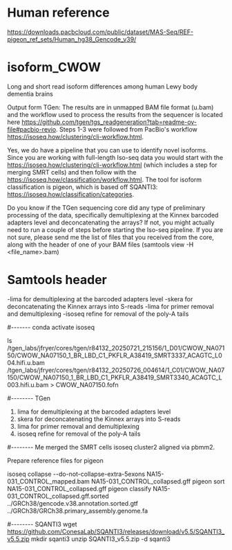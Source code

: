 # Human reference 
https://downloads.pacbcloud.com/public/dataset/MAS-Seq/REF-pigeon_ref_sets/Human_hg38_Gencode_v39/

# isoform_CWOW
Long and short read isoform differences among human Lewy body dementia brains

Output form TGen:
The results are in unmapped BAM file format (u.bam) and the workflow used to process the results from the sequencer is located here https://github.com/tgen/tgs_readgeneration?tab=readme-ov-file#pacbio-revio. Steps 1-3 were followed from PacBio's workflow https://isoseq.how/clustering/cli-workflow.html.


Yes, we do have a pipeline that you can use to identify novel isoforms. Since you are working with full-length Iso-seq data you would start with the https://isoseq.how/clustering/cli-workflow.html (which includes a step for merging SMRT cells) and then follow with the https://isoseq.how/classification/workflow.html. The tool for isoform classification is pigeon, which is based off SQANTI3: https://isoseq.how/classification/categories.

Do you know if the TGen sequencing core did any type of preliminary processing of the data, specifically demultiplexing at the Kinnex barcoded adapters level and deconcatenating the arrays? If not, you might actually need to run a couple of steps before starting the Iso-seq pipeline. If you are not sure, please send me the list of files that you received from the core, along with the header of one of your BAM files (samtools view -H <file_name>.bam)

# Samtools header 
-lima for demultiplexing at the barcoded adapters level
-skera for deconcatenating the Kinnex arrays into S-reads
-lima for primer removal and demultiplexing
-isoseq refine for removal of the poly-A tails

#-------
conda activate isoseq 


ls /tgen_labs/jfryer/cores/tgen/r84132_20250721_215156/1_D01/CWOW_NA07150/CWOW_NA07150_1_BR_LBD_C1_PKFLR_A38419_SMRT3337_ACAGTC_L004.hifi.u.bam /tgen_labs/jfryer/cores/tgen/r84132_20250726_004614/1_C01/CWOW_NA07150/CWOW_NA07150_1_BR_LBD_C1_PKFLR_A38419_SMRT3340_ACAGTC_L003.hifi.u.bam > CWOW_NA07150.fofn


#-------- TGen
1. lima for demultiplexing at the barcoded adapters level
2. skera for deconcatenating the Kinnex arrays into S-reads
3. lima for primer removal and demultiplexing
4. isoseq refine for removal of the poly-A tails

#-------- Me
merged the SMRT cells
isoseq cluster2
aligned via pbmm2.


Prepare reference files for pigeon


isoseq collapse --do-not-collapse-extra-5exons NA15-031_CONTROL_mapped.bam NA15-031_CONTROL_collapsed.gff
pigeon sort NA15-031_CONTROL_collapsed.gff
pigeon classify NA15-031_CONTROL_collapsed.gff.sorted ../GRCh38/gencode.v38.annotation.sorted.gtf ../GRCh38/GRCh38.primary_assembly.genome.fa




#-------- SQANTI3
wget https://github.com/ConesaLab/SQANTI3/releases/download/v5.5/SQANTI3_v5.5.zip
mkdir sqanti3
unzip SQANTI3_v5.5.zip -d sqanti3

